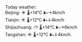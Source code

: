 Today weather:  
Beijing: ☀️   🌡️+14°C 🌬️→4km/h  
Tianjin: ☀️   🌡️+12°C 🌬️↓4km/h  
Shijiazhuang: ⛅️  🌡️+14°C 🌬️→6km/h  
Tangshan: ☀️   🌡️+12°C 🌬️↓4km/h  
